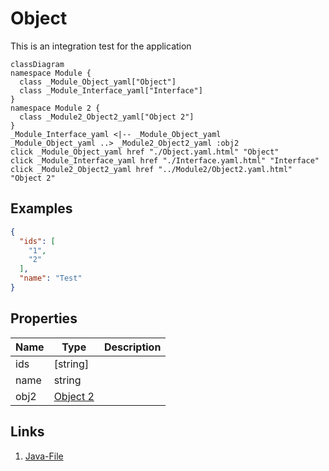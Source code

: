 # Object
This is an integration test for the application
```mermaid
classDiagram
namespace Module {
  class _Module_Object_yaml["Object"]
  class _Module_Interface_yaml["Interface"]
}
namespace Module 2 {
  class _Module2_Object2_yaml["Object 2"]
}
_Module_Interface_yaml <|-- _Module_Object_yaml 
_Module_Object_yaml ..> _Module2_Object2_yaml :obj2
click _Module_Object_yaml href "./Object.yaml.html" "Object"
click _Module_Interface_yaml href "./Interface.yaml.html" "Interface"
click _Module2_Object2_yaml href "../Module2/Object2.yaml.html" "Object 2"
```

## Examples
```json
{
  "ids": [
    "1",
    "2"
  ],
  "name": "Test"
}
```



## Properties
| Name | Type | Description |
|------|------|-------------|
| ids | [string] |  |
| name | string |  |
| obj2 | [Object 2](../Module2/Object2.yaml.md) |  |



## Links
1. [Java-File](./java/Object.java)
